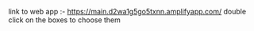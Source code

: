 link to web app :- https://main.d2wa1g5go5txnn.amplifyapp.com/
double click on the boxes to choose them

